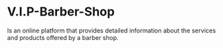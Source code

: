 # V.I.P-Barber-Shop
Is an online platform that provides detailed information about the services and products offered by a barber shop.

